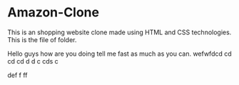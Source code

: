 # Amazon-Clone
This is an shopping website clone made using HTML and CSS technologies.
This is the file of folder.

Hello guys how are you doing tell me fast as much as you can.
  wefwfdcd
  cd
  cd
  cd
  d
  d
  c
  cds
  c

  def  f  ff


